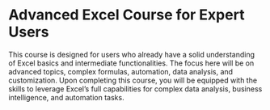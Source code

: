 # Advanced Excel Course for Expert Users
This course is designed for users who already have a solid understanding of Excel basics and intermediate functionalities. The focus here will be on advanced topics, complex formulas, automation, data analysis, and customization. Upon completing this course, you will be equipped with the skills to leverage Excel’s full capabilities for complex data analysis, business intelligence, and automation tasks.
